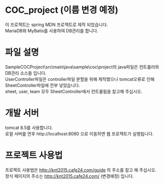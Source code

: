 COC_project (이름 변경 예정)
=============
이 프로젝트는 spring MDN 프로젝트로 제작 되었습니다.   
MariaDB와 MyBatis를 사용하여 DB관리를 합니다.

파일 설명
=============
SampleCOCProject\src\main\java\sample\coc\project의 java파일은 컨트롤러와 DB관리 소스들 입니다.   
UserController파일은 controller파일 분할을 위해 제작했으나 tomcat오류로 인해 SheetController파일에 전부 넣었습니다.   
sheet, user, team 모두 SheetController에서 컨트롤됨을 참고해 주십시오.   

개발 서버
=============
tomcat 8.5를 사용합니다.    
로컬 서버를 연후 http://localhost:8080 으로 이동하면 웹 프로젝트가 실행됩니다.   


프로젝트 사용법
=============
프로젝트 사용법은 http://knt2015.cafe24.com/guide 의 주소를 참고 해 주십시오.    
정식 페이지의 주소는 http://knt2015.cafe24.com/ (변경예정) 입니다.
